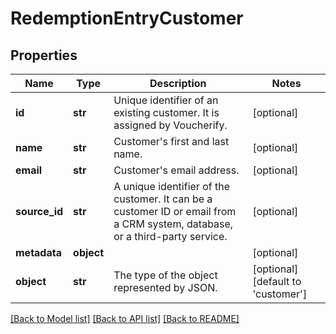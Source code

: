 # RedemptionEntryCustomer


## Properties

Name | Type | Description | Notes
------------ | ------------- | ------------- | -------------
**id** | **str** | Unique identifier of an existing customer. It is assigned by Voucherify. | [optional] 
**name** | **str** | Customer&#39;s first and last name. | [optional] 
**email** | **str** | Customer&#39;s email address. | [optional] 
**source_id** | **str** | A unique identifier of the customer. It can be a customer ID or email from a CRM system, database, or a third-party service. | [optional] 
**metadata** | **object** |  | [optional] 
**object** | **str** | The type of the object represented by JSON. | [optional] [default to 'customer']

[[Back to Model list]](../README.md#documentation-for-models) [[Back to API list]](../README.md#documentation-for-api-endpoints) [[Back to README]](../README.md)


